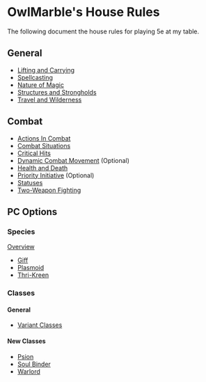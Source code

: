# OwlMarble's House Rules

The following document the house rules for playing 5e at my table.

## General

- [Lifting and Carrying](./Lifting%20and%20Carrying.md)
- [Spellcasting](../spells/General%20Rules.md)
- [Nature of Magic](./Nature%20of%20Magic.md)
- [Structures and Strongholds](./Structures%20and%20Strongholds.md)
- [Travel and Wilderness](./Travel%20and%20Wilderness.md)

## Combat

- [Actions In Combat](./Actions%20in%20Combat.md)
- [Combat Situations](./Combat%20Situations.md)
- [Critical Hits](./Critical%20Hits.md)
- [Dynamic Combat Movement](https://drive.google.com/drive/folders/1XvlzGdDPEqBtyPzxDdDPiN-VEeCRCi1W) (Optional)
- [Health and Death](./Health%20and%20Death.md)
- [Priority Initiative](./Priority%20Initiative.md) (Optional)
- [Statuses](./Statuses.md)
- [Two-Weapon Fighting](./Two-Weapon%20Fighting.md)

## PC Options

### Species

[Overview](./characterCreation/Species.md)

- [Giff](https://media.wizards.com/2021/dnd/downloads/UA2021_TravelersoftheMultiverse.pdf)
- [Plasmoid](https://media.wizards.com/2021/dnd/downloads/UA2021_TravelersoftheMultiverse.pdf)
- [Thri-Kreen](https://media.wizards.com/2021/dnd/downloads/UA2021_TravelersoftheMultiverse.pdf)

### Classes

#### General

- [Variant Classes](https://www.reddit.com/r/UnearthedArcana/comments/skin6r/variant_classes_a_simple_and_fun_way_to_spice_up/)

#### New Classes

- [Psion](https://drive.google.com/file/d/1YDQi5Gz5yWfVKfPMn-ZSUVtgVasmZeiW/view)
- [Soul Binder](https://www.gmbinder.com/share/-M52cRhAFDI_bXSIPhbJ)
- [Warlord](https://drive.google.com/file/d/1LPAyDI_XJFcxzhxlzSXDXz3eIoccANCX/view)
